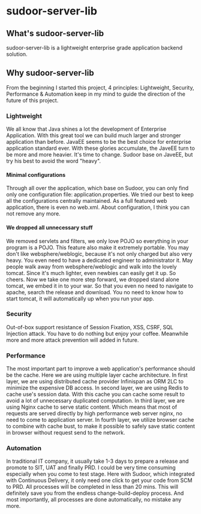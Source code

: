 # sudoor-server-lib

## What's sudoor-server-lib
sudoor-server-lib is a lightweight enterprise grade application backend solution. 

## Why sudoor-server-lib
From the beginning I started this project, 4 principles: Lightweight, Security, Performance & Automation keep in my mind to guide the direction of the future of this project.


### Lightweight
We all know that Java shines a lot the development of Enterprise Application. With this great tool we can build much larger and stronger application than before. JavaEE seems to be the best choice for enterprise application standard ever.
With these glories accumulate, the JaveEE turn to be more and more heavier. It's time to change.
Sudoor base on JaveEE, but try his best to avoid the word "heavy". 

#### Minimal configurations
Through all over the application, which base on Sudoor, you can only find only one configuration file: application.properties. We tried our best to keep all the configurations centrally maintained. As a full featured web application, there is even no web.xml. About configuration, I think you can not remove any more.

#### We dropped all unnecessary stuff
We removed servlets and filters, we only love POJO so everything in your program is a POJO. This feature also make it extremely portable.
You may don't like websphere/weblogic, because it's not only charged but also very heavy. You even need to have a dedicated engineer to administrator it. 
May people walk away from websphere/weblogic and walk into the lovely tomcat. Since it's much lighter, even newbies can easily get it up. So cheers.
Now we take one more step forward, we dropped stand alone tomcat, we embed it in to your war. So that you even no need to navigate to apache, search the release and download. 
You no need to know how to start tomcat, it will automatically up when you run your app. 


### Security
Out-of-box support resistance of Session Fixation, XSS, CSRF, SQL Injection attack. You have to do nothing but enjoy your coffee. Meanwhile more and more attack prevention will added in future.

### Performance
The most important part to improve a web application's performance should be the cache. 
Here we are using multiple layer cache architecture.
In first layer, we are using distributed cache provider Infinispan as ORM 2LC to minimize the expensive DB access.
In second layer, we are using Redis to cache use's session data. With this cache you can cache some result to avoid a lot of unnecessary duplicated computation. 
In third layer, we are using Nginx cache to serve static content. Which means that most of requests are served directly by high performance web server nginx, no need to come to application server.
In fourth layer, we utilize browser cache to combine with cache bust, to make it possible to safely save static content in browser without request send to the network. 

### Automation
In traditional IT company, it usually take 1-3 days to prepare a release and promote to SIT, UAT and finally PRD. I could be very time consuming especially when you come to test stage. 
Here with Sudoor, which integrated with Continuous Delivery, it only need one click to get your code from SCM to PRD. All processes will be completed in less than 20 mins. This will definitely save you from the endless change-build-deploy process. 
And most importantly, all processes are done automatically, no mistake any more. 



